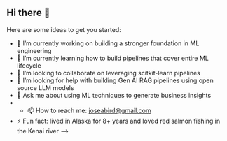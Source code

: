 ## Hi there 👋


Here are some ideas to get you started:

- 🔭 I’m currently working on building a stronger foundation in ML engineering
- 🌱 I’m currently learning how to build pipelines that cover entire ML lifecycle
- 👯 I’m looking to collaborate on leveraging scitkit-learn pipelines
- 🤔 I’m looking for help with building Gen AI RAG pipelines using open source LLM models
- 💬 Ask me about using ML techniques to generate business insights
- - 📫 How to reach me: joseabird@gmail.com
- ⚡ Fun fact: lived in Alaska for 8+ years and loved red salmon fishing in the Kenai river
-->
